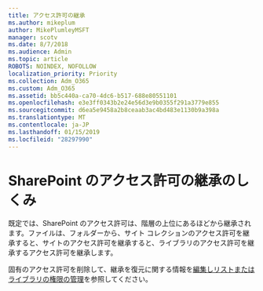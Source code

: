 ```yaml
---
title: アクセス許可の継承
ms.author: mikeplum
author: MikePlumleyMSFT
manager: scotv
ms.date: 8/7/2018
ms.audience: Admin
ms.topic: article
ROBOTS: NOINDEX, NOFOLLOW
localization_priority: Priority
ms.collection: Adm_O365
ms.custom: Adm_O365
ms.assetid: bb5c440a-ca70-4dc6-b517-688e80551101
ms.openlocfilehash: e3e3ff0343b2e24e56d3e9b0355f291a3779e855
ms.sourcegitcommit: d6ea5e9458a2b8ceaab3ac4bd483e1130b9a398a
ms.translationtype: MT
ms.contentlocale: ja-JP
ms.lasthandoff: 01/15/2019
ms.locfileid: "28297990"
---
```

# <a name="how-permissions-inheritance-works-in-sharepoint"></a>SharePoint のアクセス許可の継承のしくみ

既定では、SharePoint のアクセス許可は、階層の上位にあるほどから継承されます。ファイルは、フォルダーから、サイト コレクションのアクセス許可を継承すると、サイトのアクセス許可を継承すると、ライブラリのアクセス許可を継承するアクセス許可を継承します。
  
固有のアクセス許可を削除して、継承を復元に関する情報を[編集しリストまたはライブラリの権限の管理](https://go.microsoft.com/fwlink/?linkid=869946)を参照してください。
  

